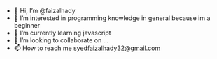 - 👋 Hi, I’m @faizalhady
- 👀 I’m interested in programming knowledge in general because im a beginner
- 🌱 I’m currently learning javascript
- 💞️ I’m looking to collaborate on ...
- 📫 How to reach me syedfaizalhady32@gmail.com

<!---
faizalhady/faizalhady is a ✨ special ✨ repository because its `README.md` (this file) appears on your GitHub profile.
You can click the Preview link to take a look at your changes.
--->
